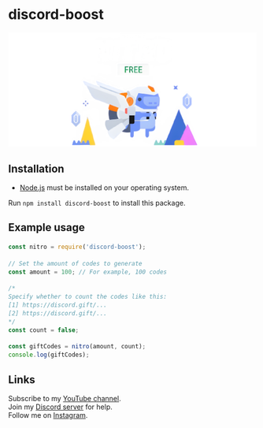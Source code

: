 # discord-boost
<img src="./image/nitro.png">

## Installation

- [Node.js](https://nodejs.org/) must be installed on your operating system.

Run `npm install discord-boost` to install this package.

## Example usage

```js
const nitro = require('discord-boost');

// Set the amount of codes to generate
const amount = 100; // For example, 100 codes

/*
Specify whether to count the codes like this:
[1] https://discord.gift/...
[2] https://discord.gift/...
*/
const count = false;

const giftCodes = nitro(amount, count);
console.log(giftCodes);

```

## Links

Subscribe to my [YouTube channel](https://www.youtube.com/channel/UClv-kdP1ORF5tHc9msY1Ggg).<br>
Join my [Discord server](https://discord.gg/cVHDZyapMn) for help.<br>
Follow me on [Instagram](https://instagram.com/jxrif).